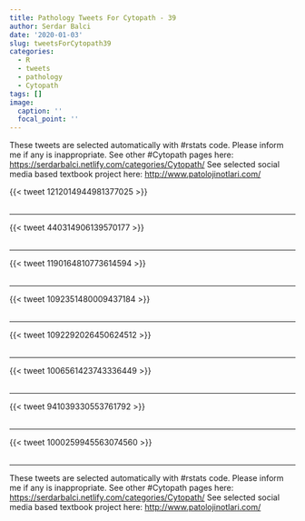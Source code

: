```yaml
---
title: Pathology Tweets For Cytopath - 39
author: Serdar Balci
date: '2020-01-03'
slug: tweetsForCytopath39
categories:
  - R
  - tweets
  - pathology
  - Cytopath
tags: []
image:
  caption: ''
  focal_point: ''
---
```



These tweets are selected automatically with #rstats code. Please inform me if any is inappropriate.
See other #Cytopath pages here: https://serdarbalci.netlify.com/categories/Cytopath/ 
See selected social media based textbook project here: http://www.patolojinotlari.com/

{{< tweet 1212014944981377025 >}}
<br>
<br>
<hr>
{{< tweet 440314906139570177 >}}
<br>
<br>
<hr>
{{< tweet 1190164810773614594 >}}
<br>
<br>
<hr>
{{< tweet 1092351480009437184 >}}
<br>
<br>
<hr>
{{< tweet 1092292026450624512 >}}
<br>
<br>
<hr>
{{< tweet 1006561423743336449 >}}
<br>
<br>
<hr>
{{< tweet 941039330553761792 >}}
<br>
<br>
<hr>
{{< tweet 1000259945563074560 >}}
<br>
<br>
<hr>


These tweets are selected automatically with #rstats code. Please inform me if any is inappropriate.
See other #Cytopath pages here: https://serdarbalci.netlify.com/categories/Cytopath/ 
See selected social media based textbook project here: http://www.patolojinotlari.com/

